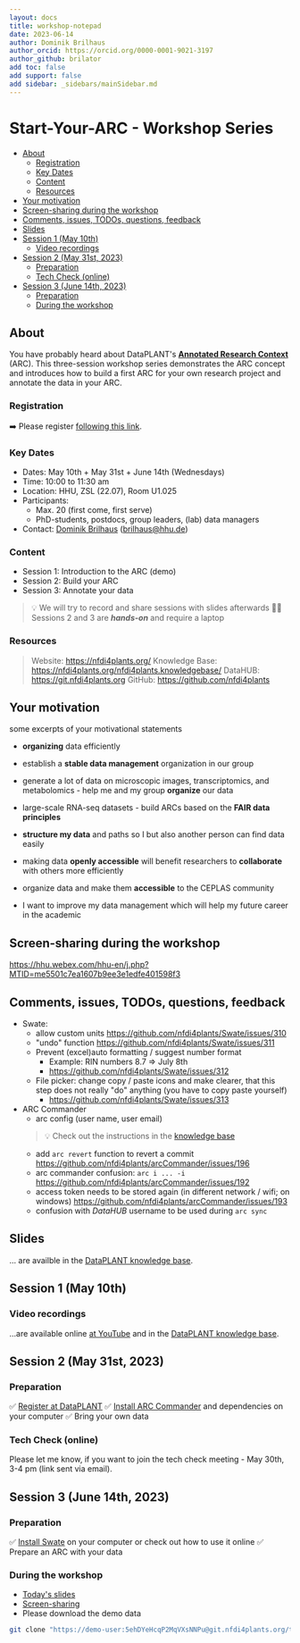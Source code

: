 ```yaml
---
layout: docs
title: workshop-notepad
date: 2023-06-14
author: Dominik Brilhaus
author_orcid: https://orcid.org/0000-0001-9021-3197
author_github: brilator
add toc: false
add support: false
add sidebar: _sidebars/mainSidebar.md
---
```


# Start-Your-ARC - Workshop Series

- [About](#about)
  - [Registration](#registration)
  - [Key Dates](#key-dates)
  - [Content](#content)
  - [Resources](#resources)
- [Your motivation](#your-motivation)
- [Screen-sharing during the workshop](#screen-sharing-during-the-workshop)
- [Comments, issues, TODOs, questions, feedback](#comments-issues-todos-questions-feedback)
- [Slides](#slides)
- [Session 1 (May 10th)](#session-1-may-10th)
  - [Video recordings](#video-recordings)
- [Session 2 (May 31st, 2023)](#session-2-may-31st-2023)
  - [Preparation](#preparation)
  - [Tech Check (online)](#tech-check-online)
- [Session 3 (June 14th, 2023)](#session-3-june-14th-2023)
  - [Preparation](#preparation-1)
  - [During the workshop](#during-the-workshop)

## About

You have probably heard about DataPLANT's **[Annotated Research Context](https://nfdi4plants.org/content/learn-more/annotated-research-context.html)** (ARC). This three-session workshop series demonstrates the ARC concept and introduces how to build a first ARC for your own research project and annotate the data in your ARC.

### Registration 

➡️ Please register [following this link](https://hhu2020.fra1.qualtrics.com/jfe/form/SV_9ozJXlz7xo0iSlE).

### Key Dates

- Dates: May 10th + May 31st + June 14th (Wednesdays)
- Time: 10:00 to 11:30 am
- Location: HHU, ZSL (22.07), Room U1.025
- Participants:
  - Max. 20 (first come, first serve)
  - PhD-students, postdocs, group leaders, (lab) data managers
- Contact: [Dominik Brilhaus](https://www.ceplas.eu/en/research/data-science-and-data-management/) (brilhaus@hhu.de)

### Content

- Session 1: Introduction to the ARC (demo)
- Session 2: Build your ARC
- Session 3: Annotate your data


> 
> 💡 We will try to record and share sessions with slides afterwards
> 👩‍💻 Sessions 2 and 3 are ***hands-on*** and require a laptop

### Resources


<!-- <img align="left" height=35px src='https://raw.githubusercontent.com/nfdi4plants/Branding/7e7d442aafeaa767b9c14a63a16e459dadcbdaaf/logos/DataPLANT/DataPLANT_logo_minimal_rounded_bg_darkblue.svg'/> DataPLANT (nfdi4plants) -->

> Website: https://nfdi4plants.org/
> Knowledge Base: https://nfdi4plants.org/nfdi4plants.knowledgebase/ 
> DataHUB: https://git.nfdi4plants.org
> GitHub: https://github.com/nfdi4plants

## Your motivation

some excerpts of your motivational statements

- **organizing** data efficiently
- establish a **stable data management** organization in our group
- generate a lot of data on microscopic images, transcriptomics, and metabolomics - help me and my group **organize** our data
- large-scale RNA-seq datasets - build ARCs based on the **FAIR data principles**
- **structure my data** and paths so I but also another person can find data easily

- making data **openly accessible** will benefit researchers to **collaborate** with others more efficiently
- organize data and make them **accessible** to the CEPLAS community
- I want to improve my data management which will help my future career in the academic


## Screen-sharing during the workshop

https://hhu.webex.com/hhu-en/j.php?MTID=me5501c7ea1607b9ee3e1edfe401598f3


## Comments, issues, TODOs, questions, feedback


- Swate: 
  - allow custom units https://github.com/nfdi4plants/Swate/issues/310
  - "undo" function https://github.com/nfdi4plants/Swate/issues/311
  - Prevent (excel)auto formatting / suggest number format
      - Example: RIN numbers 8.7 => July 8th
      - https://github.com/nfdi4plants/Swate/issues/312
  - File picker: change copy / paste icons and make clearer, that this step does not really "do" anything (you have to copy paste yourself)
    - https://github.com/nfdi4plants/Swate/issues/313
- ARC Commander
    - arc config (user name, user email)
    > :bulb: Check out the instructions in the [knowledge base](https://nfdi4plants.org/nfdi4plants.knowledgebase/docs/implementation/ArcCommanderManual/arc_config.html)
    - add `arc revert` function to revert a commit https://github.com/nfdi4plants/arcCommander/issues/196
    - arc commander confusion: `arc i ... -i` https://github.com/nfdi4plants/arcCommander/issues/192
    - access token needs to be stored again (in different network / wifi; on windows) https://github.com/nfdi4plants/arcCommander/issues/193
    - confusion with *DataHUB* username to be used during `arc sync`


## Slides

... are availble in the [DataPLANT knowledge base](https://nfdi4plants.org/nfdi4plants.knowledgebase/docs/teaching-materials/disseminations/CEPLAS-StartYourARC-Series/index.html). 


## Session 1 (May 10th)

### Video recordings

...are available online [at YouTube](https://www.youtube.com/playlist?list=PLi6d1LSow4XDfdAQrJ9iDf81rWIWs-8UK) and in the [DataPLANT knowledge base](https://nfdi4plants.org/nfdi4plants.knowledgebase/docs/teaching-materials/videos/StartYourARC.html). 


## Session 2 (May 31st, 2023)

### Preparation 

:white_check_mark: [Register at DataPLANT](https://register.nfdi4plants.org) 
:white_check_mark: [Install ARC Commander](https://nfdi4plants.org/nfdi4plants.knowledgebase/docs/implementation/ArcCommanderManual/index.html) and dependencies on your computer
:white_check_mark: Bring your own data

### Tech Check (online)

Please let me know, if you want to join the tech check meeting - May 30th, 3-4 pm (link sent via email).


## Session 3 (June 14th, 2023)

### Preparation 

:white_check_mark: [Install Swate](https://nfdi4plants.org/nfdi4plants.knowledgebase/docs/implementation/SwateManual/Docs01-Installing-Swate.html) on your computer or check out how to use it online
:white_check_mark: Prepare an ARC with your data


### During the workshop

- [Today's slides](https://nfdi4plants.org/nfdi4plants.knowledgebase/docs/teaching-materials/disseminations/CEPLAS-StartYourARC-Series/2023-06-14_CEPLAS-Session03/2023-06-14_CEPLAS-Session03.html#30)
- [Screen-sharing](https://hhu.webex.com/hhu-en/j.php?MTID=me5501c7ea1607b9ee3e1edfe401598f3)
- Please download the demo data

```bash
git clone "https://demo-user:5ehDYeHcqP2MqVXsNNPu@git.nfdi4plants.org/teaching/demo-arc_level1.git"
```












